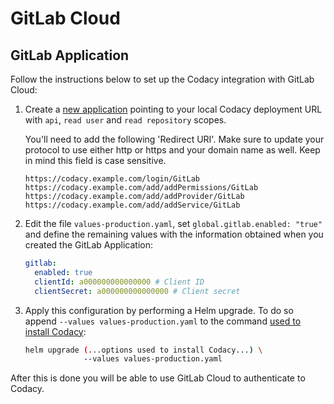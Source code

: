 # GitLab Cloud

## GitLab Application

Follow the instructions below to set up the Codacy integration with GitLab Cloud:

1.  Create a [new application](https://gitlab.com/profile/applications) pointing to your local Codacy deployment URL with `api`, `read user` and `read repository` scopes.

    You'll need to add the following 'Redirect URI'. Make sure to update your protocol to use either http or https and your domain name as well. Keep in mind this field is case sensitive.

    ```
    https://codacy.example.com/login/GitLab
    https://codacy.example.com/add/addPermissions/GitLab
    https://codacy.example.com/add/addProvider/GitLab
    https://codacy.example.com/add/addService/GitLab
    ```

2.  Edit the file `values-production.yaml`, set `global.gitlab.enabled: "true"` and define the remaining values with the information obtained when you created the GitLab Application:

    ```yaml
    gitlab:
      enabled: true
      clientId: a000000000000000 # Client ID
      clientSecret: a000000000000000 # Client secret
    ```

3.  Apply this configuration by performing a Helm upgrade. To do so append `--values values-production.yaml` to the command [used to install Codacy](../../index.md#2-installing-codacy):

    ```bash
    helm upgrade (...options used to install Codacy...) \
                 --values values-production.yaml
    ```

After this is done you will be able to use GitLab Cloud to authenticate to Codacy.